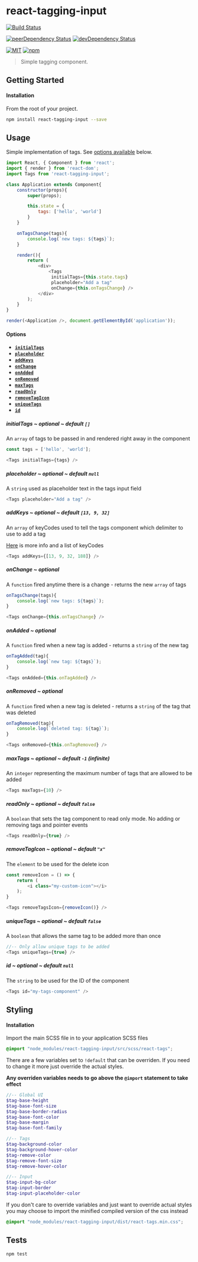 # react-tagging-input

[![Build Status][build-image]][build-url]

[![peerDependency Status][peer-dep-image]][peer-dep-url]
[![devDependency Status][dev-dep-image]][dev-dep-url]

[![MIT][mit-image]][mit-url]
[![npm][npm-version-image]][npm-url]

> Simple tagging component.

## Getting Started ##

#### Installation
From the root of your project.
```sh
npm install react-tagging-input --save
```

## Usage
Simple implementation of tags. See [options available](#options) below.
```js
import React, { Component } from 'react';
import { render } from 'react-dom';
import Tags from 'react-tagging-input';

class Application extends Component{
	constructor(props){
		super(props);

		this.state = {
			tags: ['hello', 'world']
		}
	}

	onTagsChange(tags){
		console.log(`new tags: ${tags}`);
	}

	render(){
		return (
			<div>
				<Tags
				 initialTags={this.state.tags}
				 placeholder="Add a tag"
				 onChange={this.onTagsChange} />
			</div>
		);
	}
}

render(<Application />, document.getElementById('application'));
```

<a name="options"></a>
#### Options
* **[`initialTags`](#initialTags)**
* **[`placeholder`](#placeholder)**
* **[`addKeys`](#addKeys)**
* **[`onChange`](#onChange)**
* **[`onAdded`](#onAdded)**
* **[`onRemoved`](#onRemoved)**
* **[`maxTags`](#maxTags)**
* **[`readOnly`](#readOnly)**
* **[`removeTagIcon`](#removeTagIcon)**
* **[`uniqueTags`](#allowDupes)**
* **[`id`](#id)**

<a name="initialTags"></a>
##### initialTags ~ optional ~ default `[]`
An `array` of tags to be passed in and rendered right away in the component
```js
const tags = ['hello', 'world'];

<Tags initialTags={tags} />
```

<a name="placeholder"></a>
##### placeholder ~ optional ~ default `null`
A `string` used as placeholder text in the tags input field
```js
<Tags placeholder="Add a tag" />
```

<a name="addKeys"></a>
##### addKeys ~ optional ~ default `[13, 9, 32]`
An `array` of keyCodes used to tell the tags component which delimiter to use to add a tag

[Here](https://developer.mozilla.org/en-US/docs/Web/API/KeyboardEvent/keyCode) is more info and a list of keyCodes
```js
<Tags addKeys={[13, 9, 32, 188]} />
```

<a name="onChange"></a>
##### onChange ~ optional
A `function` fired anytime there is a change - returns the new `array` of tags
```js
onTagsChange(tags){
	console.log(`new tags: ${tags}`);
}

<Tags onChange={this.onTagsChange} />
```

<a name="onAdded"></a>
##### onAdded ~ optional
A `function` fired when a new tag is added - returns a `string` of the new tag
```js
onTagAdded(tag){
	console.log(`new tag: ${tags}`);
}

<Tags onAdded={this.onTagAdded} />
```

<a name="onRemoved"></a>
##### onRemoved ~ optional
A `function` fired when a new tag is deleted - returns a `string` of the tag that was deleted
```js
onTagRemoved(tag){
	console.log(`deleted tag: ${tag}`);
}

<Tags onRemoved={this.onTagRemoved} />
```

<a name="maxTags"></a>
##### maxTags ~ optional ~ default `-1` (infinite)
An `integer` representing the maximum number of tags that are allowed to be added
```js
<Tags maxTags={10} />
```

<a name="readOnly"></a>
##### readOnly ~ optional ~ default `false`
A `boolean` that sets the tag component to read only mode. No adding or removing tags and pointer events
```js
<Tags readOnly={true} />
```

<a name="removeTagIcon"></a>
##### removeTagIcon ~ optional ~ default `"x"`
The `element` to be used for the delete icon
```js
const removeIcon = () => {
	return (
		<i class="my-custom-icon"></i>
	);
}

<Tags removeTagsIcon={removeIcon()} />
```

<a name="uniqueTags"></a>
##### uniqueTags ~ optional ~ default `false`
A `boolean` that allows the same tag to be added more than once
```js
//-- Only allow unique tags to be added
<Tags uniqueTags={true} />
```

<a name="id"></a>
##### id ~ optional ~ default `null`
The `string` to be used for the ID of the component
```js
<Tags id="my-tags-component" />
```

## Styling
#### Installation
Import the main SCSS file in to your application SCSS files
```scss
@import "node_modules/react-tagging-input/src/scss/react-tags";
```

There are a few variables set to `!default` that can be overriden. If you need to change it more just override the actual styles.

**Any overriden variables needs to go above the `@import` statement to take effect**
```scss
//-- Global UI
$tag-base-height
$tag-base-font-size
$tag-base-border-radius
$tag-base-font-color
$tag-base-margin
$tag-base-font-family

//-- Tags
$tag-background-color
$tag-background-hover-color
$tag-remove-color
$tag-remove-font-size
$tag-remove-hover-color

//-- Input
$tag-input-bg-color
$tag-input-border
$tag-input-placeholder-color
```

If you don't care to override variables and just want to override actual styles you may choose to import the minified compiled version of the css instead
```scss
@import "node_modules/react-tagging-input/dist/react-tags.min.css";
```

## Tests ##
```
npm test
```

[build-image]: https://travis-ci.org/JFusco/react-tagging-input.svg?branch=master
[build-url]: https://travis-ci.org/JFusco/react-tagging-input
[mit-image]: https://img.shields.io/npm/l/react-tagging-input.svg?style=flat-square
[mit-url]: https://github.com/JFusco/react-tagging-input/blob/master/LICENSE
[npm-version-image]: https://img.shields.io/npm/v/npm.svg?maxAge=2592000
[npm-url]: https://www.npmjs.com/package/react-tagging-input
[dev-dep-image]: https://david-dm.org/JFusco/react-tagging-input/dev-status.svg
[dev-dep-url]: https://david-dm.org/JFusco/react-tagging-input#info=devDependencies
[peer-dep-image]: https://david-dm.org/JFusco/react-tagging-input/peer-status.svg
[peer-dep-url]: https://david-dm.org/JFusco/react-tagging-input#info=peerDependencies
